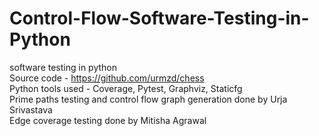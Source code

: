 # Control-Flow-Software-Testing-in-Python
software testing in python 
<br/>
Source code - https://github.com/urmzd/chess
<br/>
Python tools used - Coverage, Pytest, Graphviz, Staticfg
<br/>
Prime paths testing and control flow graph generation done by Urja Srivastava
<br/>
Edge coverage testing done by Mitisha Agrawal 

